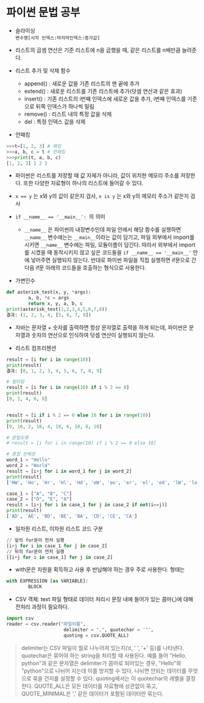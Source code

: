 # 파이썬 문법 공부

* 슬라이싱  
`변수명[시작 인덱스:마지막인덱스:증가값]`  
* 리스트의 곱셈 연산은 기준 리스트에 n을 곱했을 때, 같은 리스트를 n배만큼 늘려준다.  
* 리스트 추가 및 삭제 함수
  * append() : 새로운 값을 기존 리스트의 맨 끝에 추가
  * extend() : 새로운 리스트를 기존 리스트에 추가(덧셈 연산과 같은 효과)
  * insert() : 기존 리스트의 i번째 인덱스에 새로운 값을 추가, i번째 인덱스를 기준으로 뒤쪽 인덱스가 하나씩 밀림
  * remove() : 리스트 내의 특정 값을 삭제
  * del : 특정 인덱스 값을 삭제

* 언패킹
```python
>>>t=[1, 2, 3] # 패킹
>>>a, b, c = t # 언패킹
>>>print(t, a, b, c)
[1, 2, 3] 1 2 3
```
* 파이썬은 리스트를 저장할 때 값 자체가 아니라, 값이 위치한 메모리 주소를 저장한다. 또한 다양한 자료형이 하나의 리스트에 들어갈 수 있다.

* `x == y` 는 x와 y의 값이 같은지 검사, `x is y` 는 x와 y의 메모리 주소가 같은지 검사

* `if __name__ == '__main__': `의 의미
  * `__name__` 은 파이썬의 내장변수인데 파일 안에서 해당 함수를 실행하면 `__name__` 변수에는는 `__main__`이라는 값이 담기고, 파일 외부에서 import를 시키면 `__name__` 변수에는 파일, 모듈이름이 담긴다. 따라서 외부에서 import를 시켰을 때 동작시키지 않고 싶은 코드들을 `if __name__ == '__main__'` 안에 넣어주면 실행되지 않는다. 반대로 파이썬 파일을 직접 실행하면 if문으로 간 다음 if문 아래의 코드들을 호출하는 형식으로 사용한다.     

* 가변인수
```python
def asterisk_test(x, y, *args):
        a, b, *c = args
        return x, y, a, b, c
print(asterisk_test(1,2,3,4,5,6,7,8))
결과: (1, 2, 3, 4, [5, 6, 7, 8])
```
* 자바는 문자열 + 숫자를 출력하면 항상 문자열로 출력을 하게 되는데, 파이썬은 문자열과 숫자의 연산으로 인식하여 덧셈 연산이 실행되지 않는다.

* 리스트 컴프리헨션 
 ```python
result = [i for i in range(10)] 
print(result)
결과: [0, 1, 2, 3, 4, 5, 6, 7, 8, 9]

# 필터링
result = [i for i in range(10) if i % 2 == 0]
print(result)
[0, 2, 4, 6, 8]


result = [i if i % 2 == 0 else 10 for i in range(10)]
print(result)
[0, 10, 2, 10, 4, 10, 6, 10, 8, 10]

# 문법오류
# result = [i for i in range(10) if i % 2 == 0 else 10]

# 중첩 반복문
word_1 = "Hello"
word_2 = "World" 
result = [i+j for i in word_1 for j in word_2]
print(result)
['HW', 'Ho', 'Hr', 'Hl', 'Hd', 'eW', 'eo', 'er', 'el', 'ed', 'lW', 'lo', 'lr', 'll', 'ld', 'lW', 'lo', 'lr', 'll', 'ld', 'oW', 'oo', 'or', 'ol', 'od']

case_1 = ["A", "B", "C"]
case_2 = ["D", "E", "A"]
result = [i+j for i in case_1 for j in case_2 if not(i==j)]
print(result)
['AD', 'AE', 'BD', 'BE', 'BA', 'CD', 'CE', 'CA']
 ```
* 일차원 리스트, 이차원 리스트 코드 구분
 ```python
 // 앞의 for문이 먼저 실행
 [i+j for i in case_1 for j in case_2]
 // 뒤의 for문이 먼저 실행 
 [[i+j for i in case_1] for j in case_2]
 ```

 * with문은 자원을 획득하고 사용 후 반납해야 하는 경우 주로 사용한다.
형태는
```python
with EXPRESSION [as VARIABLE]:  
        BLOCK
```
* CSV 객체: text 파일 형태로 데이터 처리시 문장 내에 들어가 있는 콤마(,)에 대해 전처리 과정이 필요하다.
```python
import csv
reader = csv.reader("파일이름",
                     delimiter = ",", quotechar = '"',
                     quoting = csv.QUOTE_ALL)
```
>delimiter는 CSV 파일이 뭘로 나누어져 있는지(\t, ' ', '+' 등)를 나타낸다. quotechar은 묶어야 하는 string을 처리할 때 사용된다. 예를 들어 "Hello, python"과 같은 문자열은 delimiter가 콤마로 되어있는 경우, "Hello"와 "python"으로 나뉘어 지는데 이를 방지할 수 있다. 나뉘면 안되는 데이터를 무엇으로 묶을 건지를 설정할 수 있다. quoting에서는 이 quotechar의 레벨을 결정한다. QUOTE_ALL은 모든 데이터를 자료형에 상관없이 묶고, QUOTE_MINIMAL은 ',' 같은 데이터가 포함된 데이터만 묶는다.
